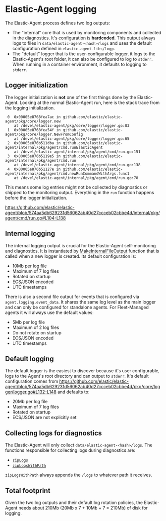 # Elastic-Agent logging
The Elastic-Agent process defines two log outputs:
 - The "internal" core that is used by monitoring components and
   collected in the diagnostics. It's configuration is **hardcoded**.
   This output always logs to files in
   `data/elastic-agent-<hash>/logs` and uses the default configuration
   defined in `elastic-agent-libs/logp`.
 - The "default" logger that is the user-configurable logger, it logs
   to the Elastic-Agent's root folder, it can also be configured to
   log to `stderr`. When running in a container environment, it
   defaults to logging to `stderr`.

## Logger initialization
The logger initialization is **not** one of the first things done by
the Elastic-Agent. Looking at the normal Elastic-Agent run, here is
the stack trace from the logging initialization.
```
 0  0x00005e8768fea7ac in github.com/elastic/elastic-agent/pkg/core/logger.new
    at /devel/elastic-agent/pkg/core/logger/logger.go:83
 1  0x00005e8768fea54f in github.com/elastic/elastic-agent/pkg/core/logger.NewFromConfig
    at /devel/elastic-agent/pkg/core/logger/logger.go:65
 2  0x00005e876b511dba in github.com/elastic/elastic-agent/internal/pkg/agent/cmd.runElasticAgent
    at /devel/elastic-agent/internal/pkg/agent/cmd/run.go:151
 3  0x00005e876b5119e5 in github.com/elastic/elastic-agent/internal/pkg/agent/cmd.run
    at /devel/elastic-agent/internal/pkg/agent/cmd/run.go:138
 4  0x00005e876b51127e in github.com/elastic/elastic-agent/internal/pkg/agent/cmd.newRunCommandWithArgs.func1
    at /devel/elastic-agent/internal/pkg/agent/cmd/run.go:78
```
This means some log entries might not be collected by diagnostics or
shipped to the monitoring output. Everything in the `run` function
happens before the logger initialization.

https://github.com/elastic/elastic-agent/blob/574aa5db629231d56062ab40d27ccceb02cbbe4d/internal/pkg/agent/cmd/run.go#L104-L138

## Internal logging
The internal logging output is crucial for the Elastic-Agent
self-monitoring and diagnostics. It is instantiated by
[MakeInternalFileOutput](https://github.com/elastic/elastic-agent/blob/574aa5db629231d56062ab40d27ccceb02cbbe4d/pkg/core/logger/logger.go#L153-L182)
function that is called when a new logger is created. Its default
configuration is:
 - 10Mb per log file
 - Maximum of 7 log files
 - Rotated on startup
 - ECS/JSON encoded
 - UTC timestamps

There is also a second file output for events that is configured via
`agent.logging.event_data`. It shares the same log level as the main
logger and can only be configured for standalone agents. For
Fleet-Managed agents it will always use the default values:
 - 5Mb per log file
 - Maximum of 2 log files
 - Do not rotate on startup
 - ECS/JSON encoded
 - UTC timestamps

## Default logging
The default logger is the easiest to discover because it's user
configurable, logs to the Agent's root directory and can output to
`stderr`. It's default configuration comes from
https://github.com/elastic/elastic-agent/blob/574aa5db629231d56062ab40d27ccceb02cbbe4d/pkg/core/logger/logger.go#L132-L148
and defaults to:
 - 20Mb per log file
 - Maximum of 7 log files
 - Rotated on startup
 - ECS/JSON are not explicitly set

## Collecting logs for diagnostics
The Elastic-Agent will only collect
`data/elastic-agent-<hash>/logs`. The functions responsible for
collecting logs during diagnostics are:
 - [`zipLogs`](https://github.com/elastic/elastic-agent/blob/574aa5db629231d56062ab40d27ccceb02cbbe4d/internal/pkg/diagnostics/diagnostics.go#L383-L415)
 - [`zipLogsWithPath`](https://github.com/elastic/elastic-agent/blob/574aa5db629231d56062ab40d27ccceb02cbbe4d/internal/pkg/diagnostics/diagnostics.go#L418-L476)

`zipLogsWithPath` always appends the `/logs` to whatever path it
receives.

## Total footprint
Given the two log outputs and their default log rotation policies, the
Elastic-Agent needs about 210Mb (20Mb x 7 + 10Mb + 7 = 210Mb) of disk
for logging.
